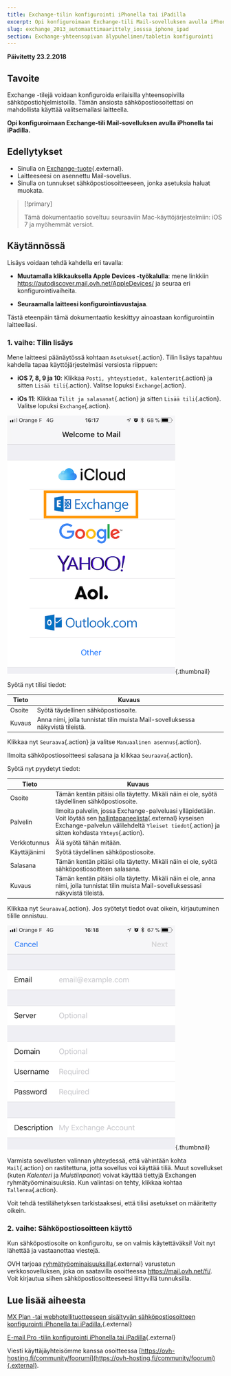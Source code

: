 ```yaml
---
title: Exchange-tilin konfigurointi iPhonella tai iPadilla
excerpt: Opi konfiguroimaan Exchange-tili Mail-sovelluksen avulla iPhonella tai iPadilla
slug: exchange_2013_automaattimaarittely_iosssa_iphone_ipad
section: Exchange-yhteensopivan älypuhelimen/tabletin konfigurointi
---
```


**Päivitetty 23.2.2018**

## Tavoite

Exchange -tilejä voidaan konfiguroida erilaisilla yhteensopivilla sähköpostiohjelmistoilla. Tämän ansiosta sähköpostiosoitettasi on mahdollista käyttää valitsemallasi laitteella.

**Opi konfiguroimaan Exchange-tili Mail-sovelluksen avulla iPhonella tai iPadilla.**

## Edellytykset

- Sinulla on [Exchange-tuote](https://www.ovh-hosting.fi/sahkopostit/){.external}.
- Laitteeseesi on asennettu Mail-sovellus.
- Sinulla on tunnukset sähköpostiosoitteeseen, jonka asetuksia haluat muokata.

> [!primary]
>
> Tämä dokumentaatio soveltuu seuraaviin Mac-käyttöjärjestelmiin: iOS 7 ja myöhemmät versiot.
>

## Käytännössä

Lisäys voidaan tehdä kahdella eri tavalla:

- **Muutamalla klikkauksella Apple Devices -työkalulla**: mene linkkiin <https://autodiscover.mail.ovh.net/AppleDevices/> ja seuraa eri konfigurointivaiheita.

- **Seuraamalla laitteesi konfigurointiavustajaa**.

Tästä eteenpäin tämä dokumentaatio keskittyy ainoastaan konfigurointiin laitteellasi.

### 1. vaihe: Tilin lisäys

Mene laitteesi päänäytössä kohtaan `Asetukset`{.action}. Tilin lisäys tapahtuu kahdella tapaa käyttöjärjestelmäsi versiosta riippuen:

- **iOS 7, 8, 9 ja 10**: Klikkaa `Posti, yhteystiedot, kalenterit`{.action} ja sitten `Lisää tili`{.action}. Valitse lopuksi `Exchange`{.action}.

- **iOs 11**: Klikkaa `Tilit ja salasanat`{.action} ja sitten `Lisää tili`{.action}. Valitse lopuksi `Exchange`{.action}.

![exchange](images/configuration-mail-exchange-ios-step1.png){.thumbnail}

Syötä nyt tilisi tiedot:

|Tieto|Kuvaus|
|---|---|
|Osoite|Syötä täydellinen sähköpostiosoite.|
|Kuvaus|Anna nimi, jolla tunnistat tilin muista Mail-sovelluksessa näkyvistä tileistä.|

Klikkaa nyt `Seuraava`{.action} ja valitse `Manuaalinen asennus`{.action}.

Ilmoita sähköpostiosoitteesi salasana ja klikkaa `Seuraava`{.action}.

Syötä nyt pyydetyt tiedot:

|Tieto|Kuvaus|
|---|---|
|Osoite|Tämän kentän pitäisi olla täytetty. Mikäli näin ei ole, syötä täydellinen sähköpostiosoite.|
|Palvelin|Ilmoita palvelin, jossa Exchange-palveluasi ylläpidetään. Voit löytää sen [hallintapaneelista](https://www.ovh.com/auth/?action=gotomanager){.external} kyseisen Exchange-palvelun välilehdeltä `Yleiset tiedot`{.action} ja sitten kohdasta `Yhteys`{.action}.|
|Verkkotunnus|Älä syötä tähän mitään.|
|Käyttäjänimi|Syötä täydellinen sähköpostiosoite.|  
|Salasana|Tämän kentän pitäisi olla täytetty. Mikäli näin ei ole, syötä sähköpostiosoitteen salasana.|
|Kuvaus|Tämän kentän pitäisi olla täytetty. Mikäli näin ei ole, anna nimi, jolla tunnistat tilin muista Mail-sovelluksessasi näkyvistä tileistä.|

Klikkaa nyt `Seuraava`{.action}. Jos syötetyt tiedot ovat oikein, kirjautuminen tilille onnistuu.

![exchange](images/configuration-mail-exchange-ios-step2.png){.thumbnail}

Varmista sovellusten valinnan yhteydessä, että vähintään kohta `Mail`{.action} on rastitettuna, jotta sovellus voi käyttää tiliä. Muut sovellukset (kuten *Kalenteri* ja *Muistiinpanot*) voivat käyttää tiettyjä Exchangen ryhmätyöominaisuuksia. Kun valintasi on tehty, klikkaa kohtaa `Tallenna`{.action}. 

Voit tehdä testilähetyksen tarkistaaksesi, että tilisi asetukset on määritetty oikein.

### 2. vaihe: Sähköpostiosoitteen käyttö

Kun sähköpostiosoite on konfiguroitu, se on valmis käytettäväksi! Voit nyt lähettää ja vastaanottaa viestejä.

OVH tarjoaa [ryhmätyöominaisuuksilla](https://www.ovh-hosting.fi/sahkopostit/){.external} varustetun verkkosovelluksen, joka on saatavilla osoitteessa <https://mail.ovh.net/fi/>. Voit kirjautua siihen sähköpostiosoitteeseesi liittyvillä tunnuksilla.

## Lue lisää aiheesta

[MX Plan -tai webhotellituotteeseen sisältyvän sähköpostiosoitteen konfigurointi iPhonella tai iPadilla.](https://docs.ovh.com/fi/emails/webhotellien_sahkoposti_konfigurointiohje_iphone_ios_91-versiolle/){.external}

[E-mail Pro -tilin konfigurointi iPhonella tai iPadilla](https://docs.ovh.com/fi/emails-pro/konfigurointi-iphone/){.external}

Viesti käyttäjäyhteisömme kanssa osoitteessa [https://ovh-hosting.fi/community/foorumi](https://ovh-hosting.fi/community/foorumi){.external}.